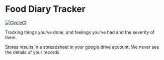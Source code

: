 Food Diary Tracker
===
[![CircleCI](https://circleci.com/gh/codeallthethingz/food-diary-tracker.svg?style=svg)](https://circleci.com/gh/trackallthethingz/food-diary-tracker)

Tracking things you've done, and feelings you've had and the severity of them.

Stores results in a spreadsheet in your google drive account.  We never see the details of your records.
